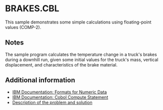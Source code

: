 # BRAKES.CBL 

This sample demonstrates some simple calculations using floating-point values (COMP-2). 

## Notes 

The sample program calculates the temperature change in a truck's brakes during a downhill run, given some initial values for the truck's mass, vertical displacement, and characteristics of the brake material. 

## Additional information 

- [IBM Documentation: Formats for Numeric Data](https://www.ibm.com/support/knowledgecenter/SS6SG3_6.2.0/pg/concepts/cpari09.html)
- [IBM Documentation: Cobol Compute Statement](https://www.ibm.com/support/knowledgecenter/en/SS6SG3_4.2.0/com.ibm.entcobol.doc_4.2/PGandLR/ref/rlpscomp.htm)
- [Description of the problem and solution](https://courses.lumenlearning.com/physics/chapter/14-2-temperature-change-and-heat-capacity/)

